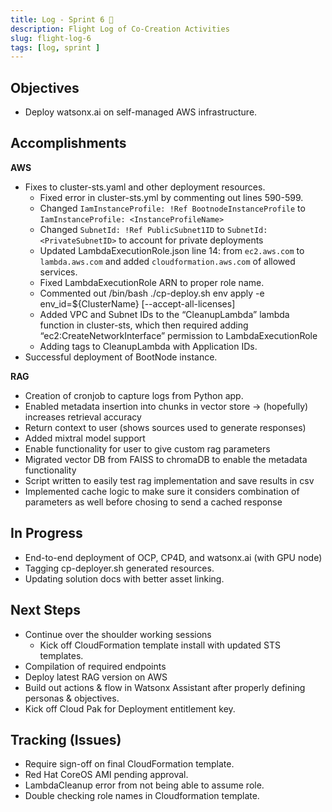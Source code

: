 ```yaml
---
title: Log - Sprint 6 🛫
description: Flight Log of Co-Creation Activities
slug: flight-log-6
tags: [log, sprint ]
---
```


## Objectives

- Deploy watsonx.ai on self-managed AWS infrastructure.

## Accomplishments
**AWS**
- Fixes to cluster-sts.yaml and other deployment resources.
    - Fixed error in cluster-sts.yml by commenting out lines 590-599.
    - Changed ``IamInstanceProfile: !Ref BootnodeInstanceProfile`` to ``IamInstanceProfile: <InstanceProfileName>``
    - Changed ``SubnetId: !Ref PublicSubnet1ID``  to ``SubnetId: <PrivateSubnetID>`` to account for private deployments
    - Updated LambdaExecutionRole.json line 14: from ``ec2.aws.com`` to ``lambda.aws.com`` and added ``cloudformation.aws.com`` of allowed services.
    - Fixed LambdaExecutionRole ARN to proper role name.
    - Commented out /bin/bash ./cp-deploy.sh env apply -e env_id=${ClusterName} [--accept-all-licenses]
    - Added VPC and Subnet IDs to the “CleanupLambda”  lambda function in cluster-sts, which then required adding “ec2:CreateNetworkInterface” permission to LambdaExecutionRole
    - Adding tags to CleanupLambda with Application IDs.
- Successful deployment of BootNode instance.



**RAG**
- Creation of cronjob to capture logs from Python app.
- Enabled metadata insertion into chunks in vector store -> (hopefully) increases retrieval accuracy
- Return context to user (shows sources used to generate responses)
- Added mixtral model support
- Enable functionality for user to give custom rag parameters
- Migrated vector DB from FAISS to chromaDB to enable the metadata functionality
- Script written to easily test rag implementation and save results in csv
- Implemented cache logic to make sure it considers combination of parameters as well before chosing to send a cached response



## In Progress
- End-to-end deployment of OCP, CP4D, and watsonx.ai (with GPU node)
- Tagging cp-deployer.sh generated resources.
- Updating solution docs with better asset linking.



## Next Steps
- Continue over the shoulder working sessions
    - Kick off CloudFormation template install with updated STS templates.
- Compilation of required endpoints
- Deploy latest RAG version on AWS
- Build out actions & flow in Watsonx Assistant after properly defining personas & objectives.
- Kick off Cloud Pak for Deployment entitlement key.


## Tracking (Issues)
- Require sign-off on final CloudFormation template.
- Red Hat CoreOS AMI pending approval.
- LambdaCleanup error from not being able to assume role.
- Double checking role names in Cloudformation template.


